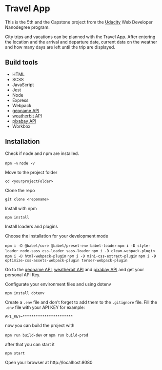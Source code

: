 # Travel App

This is the 5th and the Capstone project from the [Udacity](Udacity.com) Web Developer Nanodegree program.

City trips and vacations can be planned with the Travel App. After entering the location and the arrival and departure date, current data on the weather and how many days are left until the trip are displayed.

## Build tools

- HTML
- SCSS
- JavaScript
- Jest
- Node
- Express
- Webpack
- [geoname API](https://www.geonames.org/export/)
- [weatherbit API](https://www.weatherbit.io/)
- [pixabay API](https://pixabay.com/)
- Workbox

## Installation

Check if node and npm are installed.

`npm -v`
`node -v`

Move to the project folder

`cd <yourprojectFolder>`

Clone the repo

`git clone <reponame>`

Install with npm

`npm install`

Install loaders and plugins

Choose the installation for your development mode

`npm i -D @babel/core @babel/preset-env babel-loader`
`npm i -D style-loader node-sass css-loader sass-loader`
`npm i -D clean-webpack-plugin`
`npm i -D html-webpack-plugin`
`npm i -D mini-css-extract-plugin`
`npm i -D optimize-css-assets-webpack-plugin terser-webpack-plugin`

Go to the [geoname API](https://www.geonames.org/export/), [weatherbit API](https://www.weatherbit.io/) and [pixabay API](https://pixabay.com/) and get your personal API Key.

Configurate your environment files and using dotenv

`npm install dotenv`

Create a `.env` file and don't forget to add them to the `.gitignore` file.
Fill the `.env` file with your API KEY for example:

`API_KEY=***********************`

now you can build the project with

`npm run build-dev` or `npm run build-prod`

after that you can start it

`npm start`

Open your browser at http://localhost:8080
